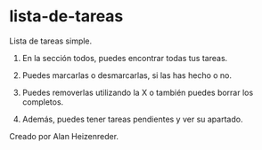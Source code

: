 # lista-de-tareas
Lista de tareas simple. 

1. En la sección todos, puedes encontrar todas tus tareas.

2. Puedes marcarlas o desmarcarlas, si las has hecho o no.

3. Puedes removerlas utilizando la X o también puedes borrar los completos.

4. Además, puedes tener tareas pendientes y ver su apartado.

Creado por Alan Heizenreder.
